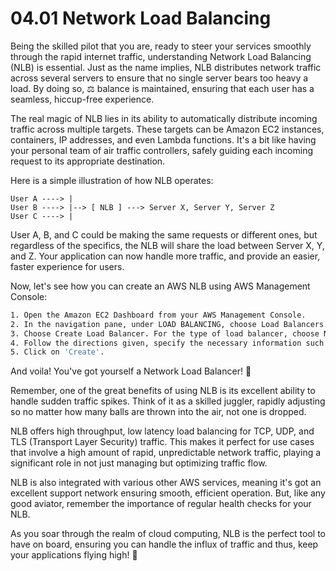 # 04.01 Network Load Balancing

Being the skilled pilot that you are, ready to steer your services smoothly through the rapid internet traffic, understanding Network Load Balancing (NLB) is essential. Just as the name implies, NLB distributes network traffic across several servers to ensure that no single server bears too heavy a load. By doing so, ⚖️ balance is maintained, ensuring that each user has a seamless, hiccup-free experience.

The real magic of NLB lies in its ability to automatically distribute incoming traffic across multiple targets. These targets can be Amazon EC2 instances, containers, IP addresses, and even Lambda functions. It's a bit like having your personal team of air traffic controllers, safely guiding each incoming request to its appropriate destination. 

Here is a simple illustration of how NLB operates:

```pseudo
User A ----> |
User B ----> |--> [ NLB ] ---> Server X, Server Y, Server Z
User C ----> |
```

User A, B, and C could be making the same requests or different ones, but regardless of the specifics, the NLB will share the load between Server X, Y, and Z. Your application can now handle more traffic, and provide an easier, faster experience for users.

Now, let's see how you can create an AWS NLB using AWS Management Console:

```bash
1. Open the Amazon EC2 Dashboard from your AWS Management Console.
2. In the navigation pane, under LOAD BALANCING, choose Load Balancers.
3. Choose Create Load Balancer. For the type of load balancer, choose Network Load Balancer. 
4. Follow the directions given, specify the necessary information such as name, scheme, listener, availability zones etc.
5. Click on 'Create'.
```

And voila! You've got yourself a Network Load Balancer! 🎉 

Remember, one of the great benefits of using NLB is its excellent ability to handle sudden traffic spikes. Think of it as a skilled juggler, rapidly adjusting so no matter how many balls are thrown into the air, not one is dropped. 

NLB offers high throughput, low latency load balancing for TCP, UDP, and TLS (Transport Layer Security) traffic. This makes it perfect for use cases that involve a high amount of rapid, unpredictable network traffic, playing a significant role in not just managing but optimizing traffic flow.

NLB is also integrated with various other AWS services, meaning it's got an excellent support network ensuring smooth, efficient operation. But, like any good aviator, remember the importance of regular health checks for your NLB. 

As you soar through the realm of cloud computing, NLB is the perfect tool to have on board, ensuring you can handle the influx of traffic and thus, keep your applications flying high! 🚀